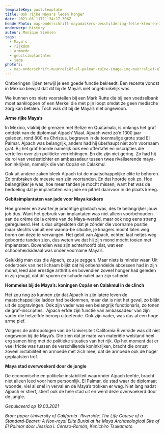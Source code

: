 ```yaml
---
templateKey: post.template
title: Ook rijke Maya's leden honger
date: 2021-06-11T11:34:17.306Z
headerPhoto: map-onderschrift-mayamaskers-beschildering-felle-kleuren-image-img-mayamaskers-beschildering-felle-kleuren-jpeg
onderwerp: history
auteur: Monique Siemsen
tags:
  - Maya's
  - rijkdom
  - armoede
  - gebitsimplantaten
  - jade
photo's:
  - map-onderschrift-muurreliëf-el-palmar-ruïne-image-img-muurrelief-el-palmar-ruïne-jpeg
---
```



Ontberingen lijden terwijl je een goede functie bekleedt. Een recente vondst in Mexico bewijst dat dit bij de Maya’s niet ongebruikelijk was.

We kunnen ons niets voorstellen bij een Mark Rutte die bij een voedselbank moet aankloppen of een Merkel die met pijn loopt omdat ze geen medische zorg kan betalen. Toch was dit bij de Maya’s niet ongewoon.



**Arme rijke Maya’s**

In Mexico, vlakbij de grenzen met Belize en Quatamala, is onlangs het graf ontdekt van de diplomaat Ajpach’ Waal. Ajpach werd zo’n 1300 jaar geleden, rond 800 na Christus, begraven in de toenmalige grote stad El Palmar. Ajpach was belangrijk, anders had hij überhaupt niet zo’n voornaam graf. Bij het graf hoorde namelijk ook een offertafel en inscripties die vertellen over zijn politieke verrichtingen. En die zijn niet gering. Zo had hij de rol van vredestichter en ambassadeur tussen twee rivaliserende maya-koninkrijken, namelijk die van Copán en Calakmul. 

Ook uit andere zaken bleek Ajpach tot de maatschappelijke elite te behoren. Zo ontbraken de meeste van zijn voortanden. En dat hoorde ook zo. Hoe belangrijker je was, hoe meer tanden je mocht missen, want het was de bedoeling dat je implantaten van jade en pitriet daarvoor in de plaats kreeg. 



**Gebitsimplantaten van jade voor Maya kakkers**

Hoe groener en zwarter je prachtige glimlach was, des te belangrijker jouw job dus. Want het gebruik van implantaten was niet alleen voorbehouden aan de crème de la crème van de Maya-wereld, maar ook nog eens streng gereguleerd. Het is dus uitgesloten dat je zónder die voorname positie, maar slechts vanuit een wanna-be situatie, je knagers mocht laten weg boren om deze te vervangen. Het gebit van Ajpach, echter, laat netjes weg geboorde tanden zien, dus weten we dat hij zijn mond mócht tooien met implantaten. Bovendien was zijn achterhoofd plat, wat een schoonheidsideaal was onder voorname Maya’s.

Gelukkig man dus die Ajpach, zou je zeggen. Maar niets is minder waar. Uit onderzoek van het lichaam blijkt dat hij onbehandelde abcessen had in zijn mond, leed aan ernstige arthritis en bovendien zoveel honger had geleden in zijn jeugd, dat dit sporen en schade naliet aan zijn schedel.



**Hommeles bij de Maya’s: koningen Copán en Calakmul in de clinch**

Het zou nog zo kunnen zijn dat Ajpach in zijn latere leven de maatschappelijke ladder had beklommen, maar dat is niet het geval, zo blijkt uit de opgravingen. Ook zijn vader was een belangrijk functionaris, zo tonen de graf-inscripties.  Ajpach erfde zijn functie van ambassadeur van zijn vader die hetzelfde beroep uitoefende. Ook zijn vader, was dus al een hoge arme pief.

Volgens de antropologen van de Universiteit California Riverside was dit niet ongewoon bij de Maya’s. Die zien dat je mate van materiële welstand heel erg samen hing met de politieke situaties van het rijk. Op het moment dat er veel frictie was tussen de verschillende koninkrijken, bracht die onrust zoveel instabiliteit en armoede met zich mee, dat de armoede ook de hoger geplaatsten trof.



**Maya stad overwoekerd door de jungle**

De economische en politieke instabiliteit waaronder Ajpach leefde, bracht niet alleen leed voor hem persoonlijk. El Palmar, de stad waar de diplomaat woonde, viel al snel in verval en de Maya’s trokken er weg. Niet lang nadat Ajpach er stierf, stierf ook de hele stad uit en werd deze overwoekerd door de jungle.



*Gepuliceerd op 19.03.2021*

*Bron: paper University of California- Riverside: The Life Course of a Standard-Bearer: A Non-royal Elite Burial at he Maya Archaeological Site of El Palmar door Jessica I. Cerezo-Román, Kenichiro Tsukamoto.*